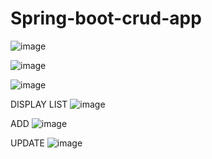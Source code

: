 # Spring-boot-crud-app

![image](https://github.com/Teknath-jha/Spring-boot-crud-app/assets/62249788/d2736d89-a2f3-484b-8cfa-aa45bcc27576)

![image](https://github.com/Teknath-jha/Spring-boot-crud-app/assets/62249788/b53ebab7-0b45-4858-9234-29cab8cf2b01)

![image](https://github.com/Teknath-jha/Spring-boot-crud-app/assets/62249788/f1b09513-0bc2-458e-8088-2c54d56a1100)

DISPLAY LIST
![image](https://github.com/Teknath-jha/Spring-boot-crud-app/assets/62249788/0c0ab4a4-c7f9-45f0-a603-6e6276e8476b)

ADD
![image](https://github.com/Teknath-jha/Spring-boot-crud-app/assets/62249788/82df9c20-e8e6-4ebb-825e-df911e911159)

UPDATE
![image](https://github.com/Teknath-jha/Spring-boot-crud-app/assets/62249788/fd46b274-8e71-43b9-8a7e-9e41052facb4)



